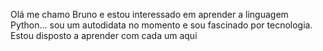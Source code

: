 Olá me chamo Bruno e estou interessado em aprender a linguagem Python...
sou um autodidata no momento e sou fascinado por tecnologia.
Estou disposto a aprender com cada um aqui
